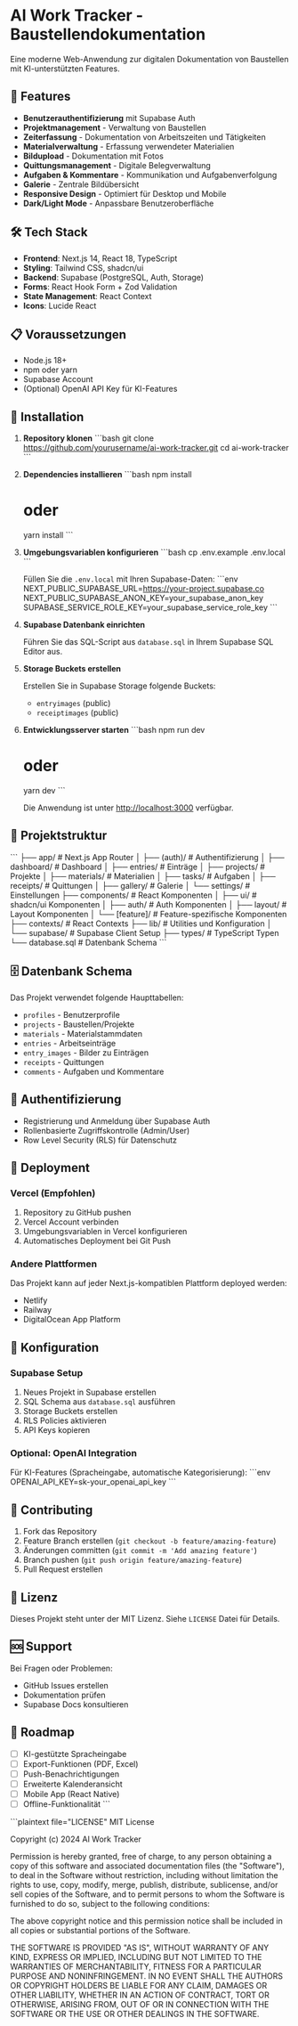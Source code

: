 # AI Work Tracker - Baustellendokumentation

Eine moderne Web-Anwendung zur digitalen Dokumentation von Baustellen mit KI-unterstützten Features.

## 🚀 Features

- **Benutzerauthentifizierung** mit Supabase Auth
- **Projektmanagement** - Verwaltung von Baustellen
- **Zeiterfassung** - Dokumentation von Arbeitszeiten und Tätigkeiten
- **Materialverwaltung** - Erfassung verwendeter Materialien
- **Bildupload** - Dokumentation mit Fotos
- **Quittungsmanagement** - Digitale Belegverwaltung
- **Aufgaben & Kommentare** - Kommunikation und Aufgabenverfolgung
- **Galerie** - Zentrale Bildübersicht
- **Responsive Design** - Optimiert für Desktop und Mobile
- **Dark/Light Mode** - Anpassbare Benutzeroberfläche

## 🛠️ Tech Stack

- **Frontend**: Next.js 14, React 18, TypeScript
- **Styling**: Tailwind CSS, shadcn/ui
- **Backend**: Supabase (PostgreSQL, Auth, Storage)
- **Forms**: React Hook Form + Zod Validation
- **State Management**: React Context
- **Icons**: Lucide React

## 📋 Voraussetzungen

- Node.js 18+ 
- npm oder yarn
- Supabase Account
- (Optional) OpenAI API Key für KI-Features

## 🚀 Installation

1. **Repository klonen**
   \`\`\`bash
   git clone https://github.com/yourusername/ai-work-tracker.git
   cd ai-work-tracker
   \`\`\`

2. **Dependencies installieren**
   \`\`\`bash
   npm install
   # oder
   yarn install
   \`\`\`

3. **Umgebungsvariablen konfigurieren**
   \`\`\`bash
   cp .env.example .env.local
   \`\`\`
   
   Füllen Sie die `.env.local` mit Ihren Supabase-Daten:
   \`\`\`env
   NEXT_PUBLIC_SUPABASE_URL=https://your-project.supabase.co
   NEXT_PUBLIC_SUPABASE_ANON_KEY=your_supabase_anon_key
   SUPABASE_SERVICE_ROLE_KEY=your_supabase_service_role_key
   \`\`\`

4. **Supabase Datenbank einrichten**
   
   Führen Sie das SQL-Script aus `database.sql` in Ihrem Supabase SQL Editor aus.

5. **Storage Buckets erstellen**
   
   Erstellen Sie in Supabase Storage folgende Buckets:
   - `entryimages` (public)
   - `receiptimages` (public)

6. **Entwicklungsserver starten**
   \`\`\`bash
   npm run dev
   # oder
   yarn dev
   \`\`\`

   Die Anwendung ist unter [http://localhost:3000](http://localhost:3000) verfügbar.

## 📁 Projektstruktur

\`\`\`
├── app/                    # Next.js App Router
│   ├── (auth)/            # Authentifizierung
│   ├── dashboard/         # Dashboard
│   ├── entries/           # Einträge
│   ├── projects/          # Projekte
│   ├── materials/         # Materialien
│   ├── tasks/             # Aufgaben
│   ├── receipts/          # Quittungen
│   ├── gallery/           # Galerie
│   └── settings/          # Einstellungen
├── components/            # React Komponenten
│   ├── ui/               # shadcn/ui Komponenten
│   ├── auth/             # Auth Komponenten
│   ├── layout/           # Layout Komponenten
│   └── [feature]/        # Feature-spezifische Komponenten
├── contexts/             # React Contexts
├── lib/                  # Utilities und Konfiguration
│   └── supabase/         # Supabase Client Setup
├── types/                # TypeScript Typen
└── database.sql          # Datenbank Schema
\`\`\`

## 🗄️ Datenbank Schema

Das Projekt verwendet folgende Haupttabellen:

- `profiles` - Benutzerprofile
- `projects` - Baustellen/Projekte
- `materials` - Materialstammdaten
- `entries` - Arbeitseinträge
- `entry_images` - Bilder zu Einträgen
- `receipts` - Quittungen
- `comments` - Aufgaben und Kommentare

## 🔐 Authentifizierung

- Registrierung und Anmeldung über Supabase Auth
- Rollenbasierte Zugriffskontrolle (Admin/User)
- Row Level Security (RLS) für Datenschutz

## 📱 Deployment

### Vercel (Empfohlen)

1. Repository zu GitHub pushen
2. Vercel Account verbinden
3. Umgebungsvariablen in Vercel konfigurieren
4. Automatisches Deployment bei Git Push

### Andere Plattformen

Das Projekt kann auf jeder Next.js-kompatiblen Plattform deployed werden:
- Netlify
- Railway
- DigitalOcean App Platform

## 🔧 Konfiguration

### Supabase Setup

1. Neues Projekt in Supabase erstellen
2. SQL Schema aus `database.sql` ausführen
3. Storage Buckets erstellen
4. RLS Policies aktivieren
5. API Keys kopieren

### Optional: OpenAI Integration

Für KI-Features (Spracheingabe, automatische Kategorisierung):
\`\`\`env
OPENAI_API_KEY=sk-your_openai_api_key
\`\`\`

## 🤝 Contributing

1. Fork das Repository
2. Feature Branch erstellen (`git checkout -b feature/amazing-feature`)
3. Änderungen committen (`git commit -m 'Add amazing feature'`)
4. Branch pushen (`git push origin feature/amazing-feature`)
5. Pull Request erstellen

## 📄 Lizenz

Dieses Projekt steht unter der MIT Lizenz. Siehe `LICENSE` Datei für Details.

## 🆘 Support

Bei Fragen oder Problemen:
- GitHub Issues erstellen
- Dokumentation prüfen
- Supabase Docs konsultieren

## 🚧 Roadmap

- [ ] KI-gestützte Spracheingabe
- [ ] Export-Funktionen (PDF, Excel)
- [ ] Push-Benachrichtigungen
- [ ] Erweiterte Kalenderansicht
- [ ] Mobile App (React Native)
- [ ] Offline-Funktionalität
\`\`\`

\`\`\`plaintext file="LICENSE"
MIT License

Copyright (c) 2024 AI Work Tracker

Permission is hereby granted, free of charge, to any person obtaining a copy
of this software and associated documentation files (the "Software"), to deal
in the Software without restriction, including without limitation the rights
to use, copy, modify, merge, publish, distribute, sublicense, and/or sell
copies of the Software, and to permit persons to whom the Software is
furnished to do so, subject to the following conditions:

The above copyright notice and this permission notice shall be included in all
copies or substantial portions of the Software.

THE SOFTWARE IS PROVIDED "AS IS", WITHOUT WARRANTY OF ANY KIND, EXPRESS OR
IMPLIED, INCLUDING BUT NOT LIMITED TO THE WARRANTIES OF MERCHANTABILITY,
FITNESS FOR A PARTICULAR PURPOSE AND NONINFRINGEMENT. IN NO EVENT SHALL THE
AUTHORS OR COPYRIGHT HOLDERS BE LIABLE FOR ANY CLAIM, DAMAGES OR OTHER
LIABILITY, WHETHER IN AN ACTION OF CONTRACT, TORT OR OTHERWISE, ARISING FROM,
OUT OF OR IN CONNECTION WITH THE SOFTWARE OR THE USE OR OTHER DEALINGS IN THE
SOFTWARE.
